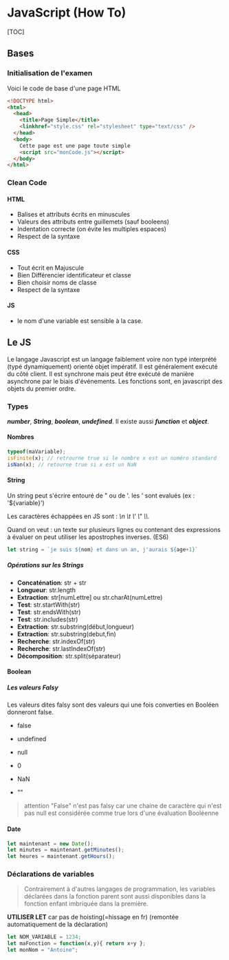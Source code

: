 # JavaScript (How To)

[TOC]

## Bases

### Initialisation de l'examen

Voici le code de  base d'une page HTML

```html
<!DOCTYPE html>
<html>
  <head>
    <title>Page Simple</title>
    <linkhref="style.css" rel="stylesheet" type="text/css" />
  </head>
  <body>
  	Cette page est une page toute simple
  	<script src="monCode.js"></script>
  </body>
</html>
```

### Clean Code

#### HTML

* Balises et attributs écrits en minuscules
* Valeurs des attributs entre guillemets (sauf booleens)
* Indentation correcte (on évite les multiples espaces)
* Respect de la syntaxe

#### CSS

* Tout écrit en Majuscule 
* Bien Différencier identificateur et classe
* Bien choisir noms de classe
* Respect de la syntaxe

#### JS

* le nom d'une variable est sensible à la case.

## Le JS 

Le langage Javascript est un langage faiblement voire non typé interprété (typé dynamiquement) orienté objet impératif. Il est généralement exécuté du côté client. Il est synchrone mais peut être exécuté de manière asynchrone par le biais d'événements. Les fonctions sont, en javascript des objets du premier ordre. 

### Types

 ***number***, ***String***, ***boolean***, ***undefined***. Il existe aussi ***function*** et ***object***. 

#### Nombres

```javascript
typeof(maVariable);
isFinite(x); // retrourne true si le nombre x est un numéro standard
isNan(x); // retourne true si x est un NaN
```

#### String

Un string peut s'écrire entouré de " ou de '. les ' sont evalués (ex : '${variable}')

Les caractères échappées en JS sont : *\n \t \\' \\" \\\\.*

Quand on veut : un texte sur plusieurs lignes ou contenant des expressions à évaluer on peut utiliser les apostrophes inverses. (ES6)

```javascript
let string = `je suis ${nom} et dans un an, j'aurais ${age+1}`
```

##### Opérations sur les Strings

* **Concaténation**: str + str
* **Longueur**: str.length
* **Extraction**: str[numLettre] ou str.charAt(numLettre)
* **Test**: str.startWith(str)
* **Test**: str.endsWith(str)
* **Test**: str.includes(str)
* **Extraction**: str.substring(début,longueur)
* **Extraction**: str.substring(debut,fin)
* **Recherche**: str.indexOf(str)
* **Recherche**: str.lastIndexOf(str)
* **Décomposition**: str.split(séparateur)

#### Boolean

##### Les valeurs Falsy

Les valeurs dites falsy sont des valeurs qui une fois converties en Booléen donneront false. 

* false

* undefined

* null

* 0

* NaN

* ""

> attention "False" n'est pas falsy car une chaine de caractère qui n'est pas null est considérée comme true lors d'une évaluation Booléenne 

#### Date 

```javascript
let maintenant = new Date();
let minutes = maintenant.getMinutes();
let heures = maintenant.getHours();
```

### Déclarations de variables

> Contrairement à d'autres langages de programmation, les variables déclarées dans la fonction parent sont aussi disponibles dans la fonction enfant imbriquée dans la première.

**UTILISER LET** car pas de hoisting(=hissage en fr) (remontée automatiquement de la déclaration)

```javascript
let NOM_VARIABLE = 1234;
let maFonction = function(x,y){ return x+y };
let monNom = "Antoine";
```

